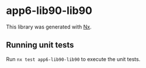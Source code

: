 # app6-lib90-lib90

This library was generated with [Nx](https://nx.dev).

## Running unit tests

Run `nx test app6-lib90-lib90` to execute the unit tests.
